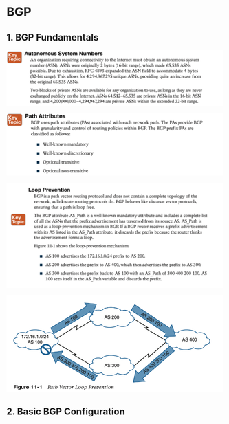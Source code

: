 # BGP

## 1. **BGP Fundamentals**

![image-20230625200313433](images/image-20230625200313433.png)

![image-20230625200609111](images/image-20230625200609111.png)

![image-20230625202016680](images/image-20230625202016680.png)

![image-20230625203209752](images/image-20230625203209752.png)













## 2. **Basic BGP Configuration**









